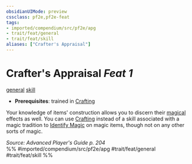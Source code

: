 ```yaml
---
obsidianUIMode: preview
cssclass: pf2e,pf2e-feat
tags:
- imported/compendium/src/pf2e/apg
- trait/feat/general
- trait/feat/skill
aliases: ["Crafter's Appraisal"]
---
```

# Crafter's Appraisal  *Feat 1*  
[general](general.md)  [skill](skill.md)  

- **Prerequisites**: trained in [Crafting](../skills.md#Crafting)

Your knowledge of items' construction allows you to discern their [magical](magical.md) effects as well. You can use [Crafting](../skills.md#Crafting) instead of a skill associated with a magic tradition to [Identify Magic](identify-magic.md) on magic items, though not on any other sorts of magic.

*Source: Advanced Player's Guide p. 204*  
%% #imported/compendium/src/pf2e/apg #trait/feat/general #trait/feat/skill %%